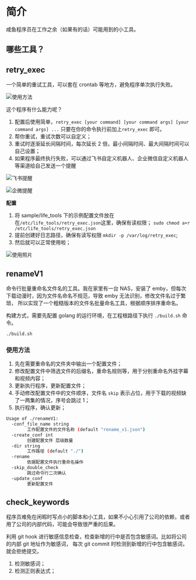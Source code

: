 # 简介

咸鱼程序员在工作之余（如果有的话）可能用到的小工具。

## 哪些工具？

## retry_exec

一个简单的重试工具，可以套在 crontab 等地方，避免程序单次执行失败。

![使用方法](https://mcoder-image-storage.oss-cn-hangzhou.aliyuncs.com/image/25261022_98943128e13fed75.jpg)

这个程序有什么能力呢？
1. 配置后使用简单，`retry_exec [your command] [your command args] [your command args] ...` 只要在你的命令执行前加上`retry_exec` 即可。
2. 帮你重试，重试次数可以自定义；
3. 重试时逐渐延长间隔时间，每次延长 2 倍，最小间隔时间、最大间隔时间可以自己设置；
4. 如果程序最终执行失败，可以通过飞书自定义机器人、企业微信自定义机器人等渠道给自己发送一个提醒

![飞书提醒](https://mcoder-image-storage.oss-cn-hangzhou.aliyuncs.com/image/25261056_eba2bb5ee530ca60.jpg)

![企微提醒](https://mcoder-image-storage.oss-cn-hangzhou.aliyuncs.com/image/25261058_42e17078663144a3.jpg)


**配置**

1. 将 sample/life_tools 下的示例配置文件放在在`/etc/life_tools/retry_exec.json`这里，确保有读权限；
`sudo chmod a+r /etc/life_tools/retry_exec.json`
2. 提前创建好日志路径，确保有读写权限 `mkdir -p /var/log/retry_exec`;
3. 然后就可以正常使用啦；


![使用照片](https://mcoder-image-storage.oss-cn-hangzhou.aliyuncs.com/image/25261103_2f53b1735abdb443.jpg)


## renameV1

命令行批量重命名文件名的工具。我在家里有一台 NAS，安装了 emby，但每次下载动漫时，因为文件名命名不规范，导致 emby 无法识别，修改文件名过于繁琐，
所以实现了一个粗糙版本的文件名批量命名工具，根据顺序排序重命名。

构建方式，需要先配置 golang 的运行环境，在工程根路径下执行 `./build.sh` 命令。

```bash
./build.sh
```

### 使用方法

1. 先在需要重命名的文件夹中输出一个配置文件；
2. 修改配置文件中筛选文件的后缀名，重命名规则等，用于分别重命名外挂字幕和视频内容；
3. 更新执行程序，更新配置文件；
4. 手动修改配置文件中的文件顺序，文件名 `skip` 表示占位，用于下载的视频缺了一两集的情况，序号会跳过 1；
5. 执行程序，确认更新；

```bash
Usage of ./renameV1:
  -conf_file_name string
        工作配置文件的文件名称 (default "rename_v1.json")
  -create_conf int
        创建配置文件 层级数量
  -dir string
        工作路径 (default "./")
  -rename
        依据配置文件执行重命名操作
  -skip_double_check
        跳过命令行二次确认
  -update_conf
        更新配置文件
```

## check_keywords

程序员难免在闲暇时写点小的脚本和小工具，如果不小心引用了公司的依赖，或者用了公司的内部代码，可能会导致很严重的后果。

利用 git hook 进行敏感信息检查，检查新增的行中是否包含敏感词。比如将公司的内部 git 地址作为敏感词，
每次 git commit 时检测到新增的行中包含敏感词，就会拒绝提交。

1. 检测敏感词；
2. 检测正则表达式；